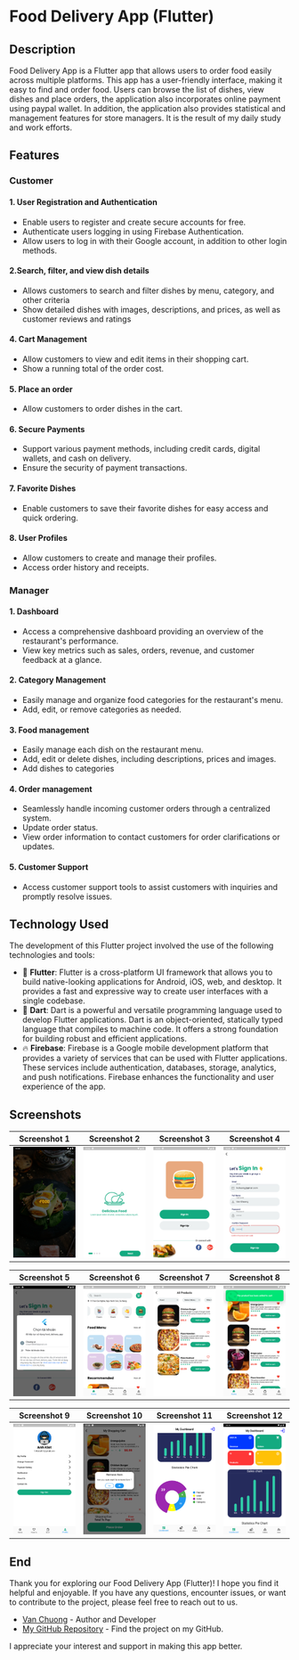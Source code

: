 # Food Delivery App (Flutter)

## Description
Food Delivery App is a Flutter app that allows users to order food easily across multiple platforms. This app has a user-friendly interface, making it easy to find and order food. Users can browse the list of dishes, view dishes and place orders, the application also incorporates online payment using paypal wallet. In addition, the application also provides statistical and management features for store managers. It is the result of my daily study and work efforts.

## Features

### Customer
#### 1. User Registration and Authentication
- Enable users to register and create secure accounts for free.
- Authenticate users logging in using Firebase Authentication.
- Allow users to log in with their Google account, in addition to other login methods.
#### 2.Search, filter, and view dish details
- Allows customers to search and filter dishes by menu, category, and other criteria
- Show detailed dishes with images, descriptions, and prices, as well as customer reviews and ratings
#### 4. Cart Management
- Allow customers to view and edit items in their shopping cart.
- Show a running total of the order cost.
#### 5. Place an order
- Allow customers to order dishes in the cart.
#### 6. Secure Payments
- Support various payment methods, including credit cards, digital wallets, and cash on delivery.
- Ensure the security of payment transactions.
#### 7. Favorite Dishes
- Enable customers to save their favorite dishes for easy access and quick ordering.
#### 8. User Profiles
- Allow customers to create and manage their profiles.
- Access order history and receipts.

### Manager
#### 1. Dashboard
- Access a comprehensive dashboard providing an overview of the restaurant's performance.
- View key metrics such as sales, orders, revenue, and customer feedback at a glance.
#### 2. Category Management
- Easily manage and organize food categories for the restaurant's menu.
- Add, edit, or remove categories as needed.
#### 3. Food management
- Easily manage each dish on the restaurant menu.
- Add, edit or delete dishes, including descriptions, prices and images.
- Add dishes to categories
#### 4. Order management
- Seamlessly handle incoming customer orders through a centralized system.
- Update order status.
- View order information to contact customers for order clarifications or updates.
#### 5. Customer Support
- Access customer support tools to assist customers with inquiries and promptly resolve issues.

## Technology Used
The development of this Flutter project involved the use of the following technologies and tools:
- :rocket: **Flutter**: Flutter is a cross-platform UI framework that allows you to build native-looking applications for Android, iOS, web, and desktop. It provides a fast and expressive way to create user interfaces with a single codebase.
- :dart: **Dart**: Dart is a powerful and versatile programming language used to develop Flutter applications. Dart is an object-oriented, statically typed language that compiles to machine code. It offers a strong foundation for building robust and efficient applications.
- :fire: **Firebase**: Firebase is a Google mobile development platform that provides a variety of services that can be used with Flutter applications. These services include authentication, databases, storage, analytics, and push notifications. Firebase enhances the functionality and user experience of the app.

## Screenshots

| Screenshot 1 | Screenshot 2 | Screenshot 3 | Screenshot 4 |
|:-------------:|:-------------:|:-------------:|:-------------:|
| <img src="screenshots/screenshot1.png" width="200"> | <img src="screenshots/screenshot2.png" width="200"> | <img src="screenshots/screenshot3.png" width="200"> | <img src="screenshots/screenshot4.png" width="200"> |

| Screenshot 5 | Screenshot 6 | Screenshot 7 | Screenshot 8 |
|:-------------:|:-------------:|:-------------:|:-------------:|
| <img src="screenshots/screenshot5.png" width="200"> | <img src="screenshots/screenshot6.png" width="200"> | <img src="screenshots/screenshot7.png" width="200"> | <img src="screenshots/screenshot8.png" width="200"> |

| Screenshot 9 | Screenshot 10 | Screenshot 11 | Screenshot 12 |
|:-------------:|:-------------:|:--------------:|:--------------:|
| <img src="screenshots/screenshot9.png" width="200"> | <img src="screenshots/screenshot10.png" width="200"> | <img src="screenshots/screenshot11.png" width="200"> | <img src="screenshots/screenshot12.png" width="200"> |

## End

Thank you for exploring our Food Delivery App (Flutter)! I hope you find it helpful and enjoyable. If you have any questions, encounter issues, or want to contribute to the project, please feel free to reach out to us.

- [Van Chuong](mailto:lvchuong.work@gmail.com) - Author and Developer
- [My GitHub Repository](https://github.com/van-chuong?tab=repositories) - Find the project on my GitHub.

I appreciate your interest and support in making this app better.


